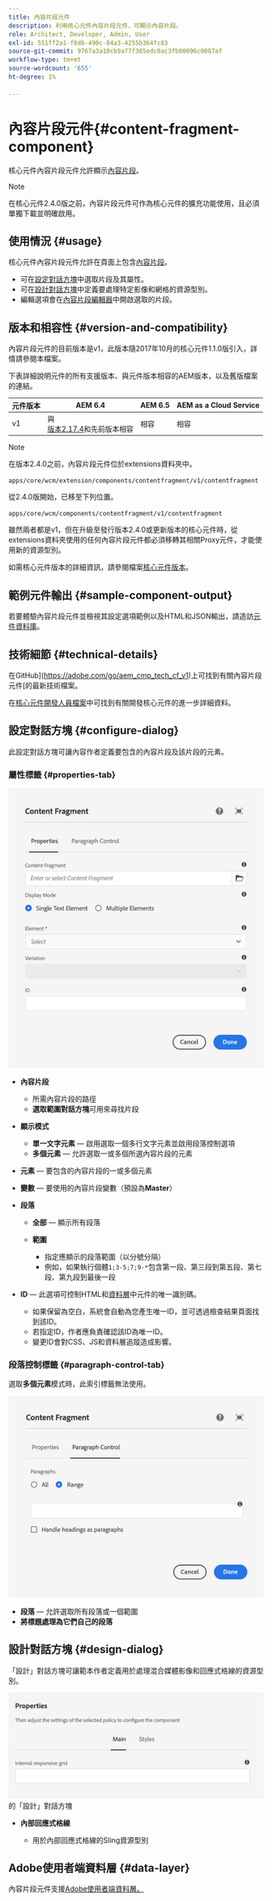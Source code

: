 ```yaml
---
title: 內容片段元件
description: 利用核心元件內容片段元件，可顯示內容片段。
role: Architect, Developer, Admin, User
exl-id: 551ff2a1-f8db-490c-84a3-4255b364fc83
source-git-commit: 9767a3a10cb9a77f385edc0ac3fb00096c0087af
workflow-type: tm+mt
source-wordcount: '655'
ht-degree: 1%

---
```


# 內容片段元件{#content-fragment-component}

核心元件內容片段元件允許顯示[內容片段](https://experienceleague.adobe.com/docs/experience-manager-cloud-service/assets/content-fragments/content-fragments.html)。

>[!NOTE]
>
>在核心元件2.4.0版之前，內容片段元件可作為核心元件的擴充功能使用，且必須單獨下載並明確啟用。

## 使用情況 {#usage}

核心元件內容片段元件允許在頁面上包含[內容片段](https://experienceleague.adobe.com/docs/experience-manager-cloud-service/assets/content-fragments/content-fragments.html)。

* 可在[設定對話方塊](#configure-dialog)中選取片段及其屬性。
* 可在[設計對話方塊](#design-dialog)中定義要處理特定影像和網格的資源型別。
* 編輯選項會在[內容片段編輯器](https://experienceleague.adobe.com/docs/experience-manager-cloud-service/assets/content-fragments/content-fragments-variations.html)中開啟選取的片段。

## 版本和相容性 {#version-and-compatibility}

內容片段元件的目前版本是v1，此版本隨2017年10月的核心元件1.1.0版引入，詳情請參閱本檔案。

下表詳細說明元件的所有支援版本、與元件版本相容的AEM版本，以及舊版檔案的連結。

| 元件版本 | AEM 6.4 | AEM 6.5 | AEM as a Cloud Service  |
|--- |--- |---|---|
| v1 | 與<br>[版本2.17.4](/help/versions.md)和先前版本相容 | 相容 | 相容 |

>[!NOTE]
>
>在版本2.4.0之前，內容片段元件位於extensions資料夾中。
>
> `apps/core/wcm/extension/components/contentfragment/v1/contentfragment`
> 
>從2.4.0版開始，已移至下列位置。
>
>`apps/core/wcm/components/contentfragment/v1/contentfragment`
>
>雖然兩者都是v1，但在升級至發行版本2.4.0或更新版本的核心元件時，從extensions資料夾使用的任何內容片段元件都必須移轉其相關Proxy元件，才能使用新的資源型別。

如需核心元件版本的詳細資訊，請參閱檔案[核心元件版本](/help/versions.md)。

## 範例元件輸出 {#sample-component-output}

若要體驗內容片段元件並檢視其設定選項範例以及HTML和JSON輸出，請造訪[元件資料庫](https://adobe.com/go/aem_cmp_library_cf)。

## 技術細節 {#technical-details}

在GitHub](https://adobe.com/go/aem_cmp_tech_cf_v1)上可找到有關內容片段元件[的最新技術檔案。

在[核心元件開發人員檔案](/help/developing/overview.md)中可找到有關開發核心元件的進一步詳細資料。

## 設定對話方塊 {#configure-dialog}

此設定對話方塊可讓內容作者定義要包含的內容片段及該片段的元素。

### 屬性標籤 {#properties-tab}

![內容片段元件](/help/assets/content-fragment-edit-properties.png)

* **內容片段**

   * 所需內容片段的路徑
   * **選取範圍對話方塊**&#x200B;可用來尋找片段

* **顯示模式**
   * **單一文字元素** — 啟用選取一個多行文字元素並啟用段落控制選項
   * **多個元素** — 允許選取一或多個所選內容片段的元素
* **元素** — 要包含的內容片段的一或多個元素
* **變數** — 要使用的內容片段變數（預設為&#x200B;**Master**）

* **段落**

   * **全部** — 顯示所有段落
   * **範圍**

      * 指定應顯示的段落範圍（以分號分隔）
      * 例如，如果執行個體`1;3-5;7;9-*`包含第一段、第三段到第五段、第七段、第九段到最後一段
* **ID** — 此選項可控制HTML和[資料層](/help/developing/data-layer/overview.md)中元件的唯一識別碼。
   * 如果保留為空白，系統會自動為您產生唯一ID，並可透過檢查結果頁面找到該ID。
   * 若指定ID，作者應負責確認該ID為唯一ID。
   * 變更ID會對CSS、JS和資料層追蹤造成影響。

### 段落控制標籤 {#paragraph-control-tab}

選取&#x200B;**多個元素**&#x200B;模式時，此索引標籤無法使用。

![內容片段元件](/help/assets/content-fragment-edit-paragraph.png)

* **段落** — 允許選取所有段落或一個範圍
* **將標題處理為它們自己的段落**

## 設計對話方塊 {#design-dialog}

「設計」對話方塊可讓範本作者定義用於處理混合媒體影像和回應式格線的資源型別。

![內容片段元件](/help/assets/content-fragment-design.png)的「設計」對話方塊

* **內部回應式格線**

   * 用於內部回應式格線的Sling資源型別

## Adobe使用者端資料層 {#data-layer}

內容片段元件支援[Adobe使用者端資料層。](/help/developing/data-layer/overview.md)
